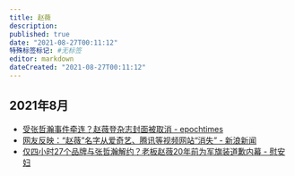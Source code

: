 ```yaml
---
title: 赵薇
description:
published: true
date: "2021-08-27T00:11:12"
特殊标签标记: #无标签
editor: markdown
dateCreated: "2021-08-27T00:11:12"
---
```


## 2021年8月

+ [受张哲瀚事件牵连？赵薇登杂志封面被取消 - epochtimes](https://web.archive.org/web/20210826161234/https://www.epochtimes.com/gb/21/8/16/n13166423.htm)
+ [网友反映：“赵薇”名字从爱奇艺、腾讯等视频网站“消失” - 新浪新闻](https://web.archive.org/web/20210826161837/https://news.sina.com.cn/c/2021-08-26/doc-ikqciyzm3813359.shtml)
+ [仅四小时27个品牌与张哲瀚解约？老板赵薇20年前为军旗装道歉内幕 - 慰安妇](https://web.archive.org/web/20210826161400/https://www.sohu.com/a/483405928_121124969)

